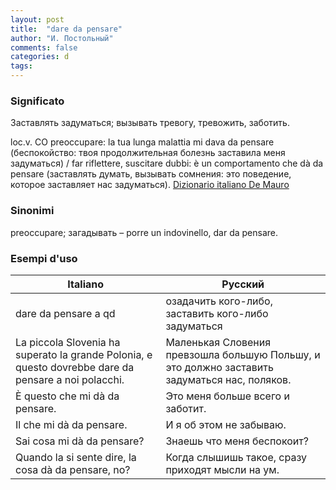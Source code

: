```yaml
---
layout: post
title:  "dare da pensare"
author: "И. Постольный"
comments: false
categories: d
tags:
---
```


### Significato

Заставлять задуматься; вызывать тревогу, тревожить, заботить.

loc.v. CO preoccupare: la tua lunga malattia mi dava da pensare (беспокойство: твоя продолжительная болезнь заставила меня задуматься) / far riflettere, suscitare dubbi: è un comportamento che dà da pensare (заставлять думать, вызывать сомнения: это поведение, которое заставляет нас задуматься). [Dizionario italiano De Mauro](https://dizionario.internazionale.it/parola/dare-da-pensare)

### Sinonimi

preoccupare; загадывать – porre un indovinello, dar da pensare.

### Esempi d'uso

| Italiano | Русский |
|----------|---------|
| dare da pensare a qd | озадачить кого-либо, заставить кого-либо задуматься |
| La piccola Slovenia ha superato la grande Polonia, e questo dovrebbe dare da pensare a noi polacchi. | Маленькая Словения превзошла большую Польшу, и это должно заставить задуматься нас, поляков. |
| È questo che mi dà da pensare. | Это меня больше всего и заботит. |
| Il che mi dà da pensare. | И я об этом не забываю. |
| Sai cosa mi dà da pensare? | Знаешь что меня беспокоит? |
| Quando la si sente dire, la cosa dà da pensare, no? | Когда слышишь такое, сразу приходят мысли на ум. |